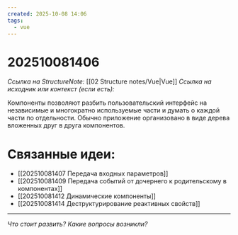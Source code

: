 ```yaml
---
created: 2025-10-08 14:06
tags:
  - vue
---
```

# 202510081406
*Ссылка на StructureNote:* [[02 Structure notes/Vue|Vue]]
*Ссылка на исходник или контекст (если есть):* 

Компоненты позволяют разбить пользовательский интерфейс на независимые и многократно используемые части и думать о каждой части по отдельности. Обычно приложение организовано в виде дерева вложенных друг в друга компонентов.


# Связанные идеи:
* [[202510081407 Передача входных параметров]]
* [[202510081409 Передача событий от дочернего к родительскому в компонентах]]
* [[202510081412 Динамические компоненты]]
* [[202510081414 Деструктурирование реактивных свойств]]
---

*Что стоит развить? Какие вопросы возникли?*